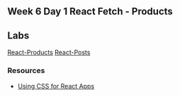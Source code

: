 ## Week 6 Day 1  React Fetch - Products 

## Labs
[React-Products](https://github.com/Tuwaiq-1000-JS-al-Baha/Week5-React-Products)
[React-Posts]()

### Resources 
* [Using CSS for React Apps](https://medium.com/@ralph1786/using-css-modules-in-react-app-c2079eadbb87)

